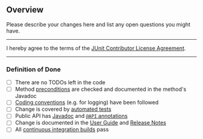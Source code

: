 ## Overview

Please describe your changes here and list any open questions you might have.

---

I hereby agree to the terms of the [JUnit Contributor License Agreement](https://github.com/junit-team/junit5/blob/master/CONTRIBUTING.md#junit-contributor-license-agreement).

---

### Definition of Done

- [ ] There are no TODOs left in the code
- [ ] Method [preconditions](http://junit.org/junit5/docs/snapshot/api/org/junit/platform/commons/util/Preconditions.html) are checked and documented in the method's Javadoc
- [ ] [Coding conventions](https://github.com/junit-team/junit5/blob/master/CONTRIBUTING.md#coding-conventions) (e.g. for logging) have been followed
- [ ] Change is covered by [automated tests](https://github.com/junit-team/junit5/blob/master/CONTRIBUTING.md#tests)
- [ ] Public API has [Javadoc](https://github.com/junit-team/junit5/blob/master/CONTRIBUTING.md#javadoc) and [`@API` annotations](http://junit.org/junit5/docs/snapshot/api/org/junit/platform/commons/meta/API.html)
- [ ] Change is documented in the [User Guide](http://junit.org/junit5/docs/snapshot/user-guide/) and [Release Notes](http://junit.org/junit5/docs/snapshot/user-guide/#release-notes)
- [ ] All [continuous integration builds](https://github.com/junit-team/junit5#continuous-integration-builds) pass
